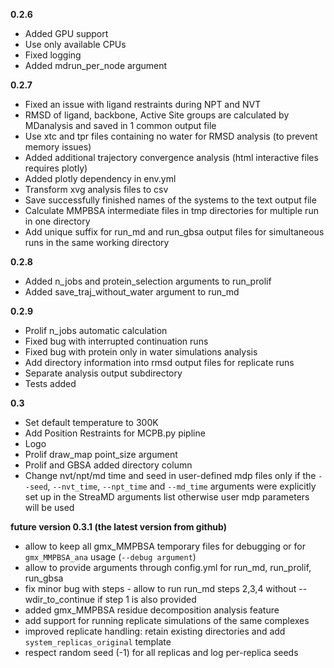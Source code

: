 **0.2.6**
- Added GPU support
- Use only available CPUs
- Fixed logging
- Added mdrun_per_node argument

**0.2.7**
- Fixed an issue with ligand restraints during NPT and NVT
- RMSD of ligand, backbone, Active Site groups are calculated by MDanalysis and saved in 1 common output file
- Use xtc and tpr files containing no water for RMSD analysis (to prevent memory issues)
- Added additional trajectory convergence analysis (html interactive files requires plotly)
- Added plotly dependency in env.yml
- Transform xvg analysis files to csv
- Save successfully finished names of the systems to the text output file
- Calculate MMPBSA intermediate files in tmp directories for multiple run in one directory
- Add unique suffix for run_md and run_gbsa output files for simultaneous runs in the same working directory

**0.2.8**
- Added n_jobs and protein_selection arguments to run_prolif
- Added save_traj_without_water argument to run_md

**0.2.9**
- Prolif n_jobs automatic calculation
- Fixed bug with interrupted continuation runs
- Fixed bug with protein only in water simulations analysis
- Add directory information into rmsd output files for replicate runs
- Separate analysis output subdirectory
- Tests added

**0.3**
- Set default temperature to 300K
- Add Position Restraints for MCPB.py pipline
- Logo
- Prolif draw_map point_size argument
- Prolif and GBSA added directory column
- Change nvt/npt/md time and seed in user-defined mdp files only if the `--seed`, `--nvt_time`, `--npt_time` and `--md_time` arguments were explicitly set up in the StreaMD arguments list otherwise user mdp parameters will be used

**future version 0.3.1 (the latest version from github)**
- allow to keep all gmx_MMPBSA temporary files for debugging or for `gmx_MMPBSA_ana` usage (`--debug argument`)
- allow to provide arguments through config.yml for run_md, run_prolif, run_gbsa
- fix minor bug with steps - allow to run run_md steps 2,3,4 without --wdir_to_continue if step 1 is also provided
- added gmx_MMPBSA residue decomposition analysis feature
- add support for running replicate simulations of the same complexes
- improved replicate handling: retain existing directories and add
  `system_replicas_original` template
- respect random seed (-1) for all replicas and log per-replica seeds
